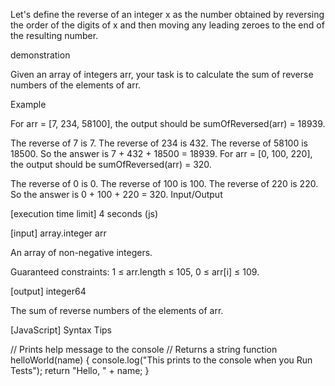 Let's define the reverse of an integer x as the number obtained by reversing the order of the digits of x and then moving any leading zeroes to the end of the resulting number.

demonstration

Given an array of integers arr, your task is to calculate the sum of reverse numbers of the elements of arr.

Example

For arr = [7, 234, 58100], the output should be sumOfReversed(arr) = 18939.

The reverse of 7 is 7.
The reverse of 234 is 432.
The reverse of 58100 is 18500.
So the answer is 7 + 432 + 18500 = 18939.
For arr = [0, 100, 220], the output should be sumOfReversed(arr) = 320.

The reverse of 0 is 0.
The reverse of 100 is 100.
The reverse of 220 is 220.
So the answer is 0 + 100 + 220 = 320.
Input/Output

[execution time limit] 4 seconds (js)

[input] array.integer arr

An array of non-negative integers.

Guaranteed constraints:
1 ≤ arr.length ≤ 105,
0 ≤ arr[i] ≤ 109.

[output] integer64

The sum of reverse numbers of the elements of arr.

[JavaScript] Syntax Tips

// Prints help message to the console
// Returns a string
function helloWorld(name) {
    console.log("This prints to the console when you Run Tests");
    return "Hello, " + name;
}
